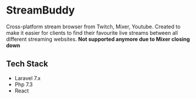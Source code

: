# StreamBuddy
Cross-platform stream browser from Twitch, Mixer, Youtube. Created to make it easier for clients to find their favourite live streams between all different streaming websites.
<b>Not supported anymore due to Mixer closing down</b>

## Tech Stack
* Laravel 7.x
* Php 7.3
* React
